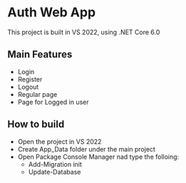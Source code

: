 # Auth Web App
This project is built in VS 2022, using .NET Core 6.0
## Main Features
- Login
- Register
- Logout
- Regular page
- Page for Logged in user
## How to build
- Open the project in VS 2022
- Create App_Data folder under the main project
- Open Package Console Manager nad type the folloing:
  - Add-Migration init
  - Update-Database
